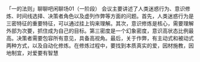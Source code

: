 「一的法则」聊聊吧闲聊场01（一阶段）
会议主要讲述了人类迷惑行为、意识修炼、时间线选择、决策者角色以及虚列作弊等方面的问题。首先，人类迷惑行为是三密特征的重要特征，可以通过挂上钩来理解。其次，意识修炼是核心，需要理解外部为次要，抓住成为自己的目标。第三密度是一个幻象密度，意识高状态比例最高。决策者需要包容所有意见，具备高视角。最后，关于作弊，有主动式和被动式两种方式，以及自动化修炼。在修炼过程中，要找到本质真实的爱，因材施教，因地制宜，对爱要有智慧
